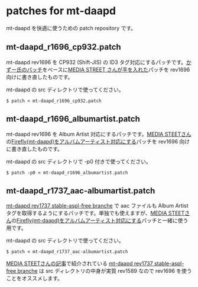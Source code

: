 patches for mt-daapd
========
mt-daapd を快適に使うための patch repository です。

mt-daapd_r1696_cp932.patch 
--------
mt-daapd rev1696 を CP932 (Shift-JIS) の ID3 タグ対応にするパッチです。[かずー氏のパッチ](http://www.kzsoft.to/~kazu/mt-daapd/ "iTunesサーバ(mt-daapd/Firefly)日本語スマートプレイリスト対応パッチ")をベースに[MEDIA STREET さんが手を入れた](http://media.st/blog/2011/10/build-firefly-mt-daapd-win32/ "Firefly(mt-daapd)のWindows版を自力ビルドしてみる")パッチを rev1696 向けに書き直したものです。

mt-daapd の src ディレクトリで使ってください。

    $ patch < mt-daapd_r1696_cp932.patch

mt-daapd_r1696_albumartist.patch
--------
mt-daapd rev1696 を Album Artist 対応にするパッチです。[MEDIA STEETさん](http://media.st/ "MEDIA STREET")の[Firefly(mt-daapd)をアルバムアーティスト対応にする](http://media.st/blog/2011/10/firefly-mt-daapd-albumartist/ "Firefly(mt-daapd)をアルバムアーティスト対応にする")パッチを rev1696 向けに書き直したものです。

mt-daapd の src ディレクトリで -p0 付きで使ってください。

    $ patch -p0 < mt-daapd_r1696_albumartist.patch

mt-daapd_r1737_aac-albumartist.patch
--------
[mt-daapd rev1737 stable-aspl-free branche](http://mt-daapd.svn.sourceforge.net/viewvc/mt-daapd/branches/stable-aspl-free/ "Index of /branches/stable-aspl-free") で aac ファイルも Album Artist タグを取得するようにするパッチです。単独でも使えますが、[MEDIA STEETさん](http://media.st/ "MEDIA STREET")の[Firefly(mt-daapd)をアルバムアーティスト対応にする](http://media.st/blog/2011/10/firefly-mt-daapd-albumartist/ "Firefly(mt-daapd)をアルバムアーティスト対応にする")パッチと一緒に使う用です。

mt-daapd の src ディレクトリで使ってください。

    $ patch < mt-daapd_r1737_aac-albumartist.patch

[MEDIA STEETさんの記事](http://media.st/blog/2011/10/firefly-mt-daapd-albumartist/ "Firefly(mt-daapd)をアルバムアーティスト対応にする")で紹介されている [mt-daapd rev1737 stable-aspl-free branche](http://mt-daapd.svn.sourceforge.net/viewvc/mt-daapd/branches/stable-aspl-free/ "Index of /branches/stable-aspl-free") は src ディレクトリの中身が実質 rev1589 なので rev1696 を使うことをオススメします。